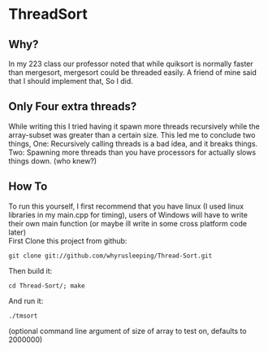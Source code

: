 # ThreadSort
## Why?
In my 223 class our professor noted that while quiksort is normally faster than mergesort, mergesort could be threaded easily. A friend of mine said that I should implement that, So I did.

## Only Four extra threads?
While writing this I tried having it spawn more threads recursively while the array-subset was greater than a certain size. This led me to conclude two things,
One: Recursively calling threads is a bad idea, and it breaks things.
Two: Spawning more threads than you have processors for actually slows things down. (who knew?)

## How To
To run this yourself, I first recommend that you have linux (I used linux libraries in my main.cpp for timing), users of Windows will have to write their own main function (or maybe ill write in some cross platform code later)  
First Clone this project from github:

    git clone git://github.com/whyrusleeping/Thread-Sort.git

Then build it:

    cd Thread-Sort/; make

And run it:

    ./tmsort

(optional command line argument of size of array to test on, defaults to 2000000)
